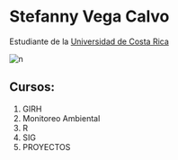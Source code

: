 # Stefanny Vega Calvo
Estudiante de la [Universidad de Costa Rica](https://www.ucr.ac.cr/)

![n](img/Blue.jpg)

## Cursos: 

1. GIRH
2. Monitoreo Ambiental
3. R
4. SIG
5. PROYECTOS


